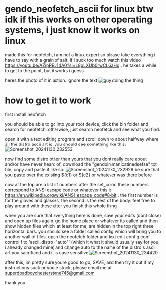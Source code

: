 # gendo_neofetch_ascii for linux btw idk if this works on other operating systems, i just know it works on linux
made this for neofetch, i am not a linux expert so please take everything i have to say with a grain of salt. if i suck too much watch this video https://youtu.be/AZipRBJ14A0?si=L8gLXUb0rwCLGaHg . he takes a while to get to the point, but it works i guess

heres the photo of it in action. ignore the text
![guy doing the thing](https://github.com/user-attachments/assets/4c0c967d-ccf1-4dd4-bcf1-787040dbe326)
# how to get it to work
first install neofetch

you should be able to go into your root device, click the bin folder and search for neofetch. otherwise, just search neofetch and see what you find. 

open it with a text editing program and scroll down to about halfway where all the distro ascii art is. you should see something like this: 
![Screenshot_20241130_232553](https://github.com/user-attachments/assets/241c9293-da4a-4247-8698-8af512621c48)

now find some distro other than yours that you dont really care about and/or have never heard of, download the "gendoimmanicatinedsefse" txt file, copy and paste it like so:
![Screenshot_20241130_232928](https://github.com/user-attachments/assets/e6fa5f81-44cb-4283-a689-5976ea73fe19)
be sure that you paste over the existing ${c1} or ${c2} or whatever was there before

now at the top are a list of numbers after the set_color. these numbers correspond to ANSI escape code or whatever this is https://en.wikipedia.org/wiki/ANSI_escape_code#8-bit . the first number is for the gloves and glasses, the second is the rest of the body. feel free to play around with these after you finish this whole thing

when you are sure that everything here is done, save your edits (dont close) and open up files again. go the home place or whatever its called and then show hidden files which, at least for me, are hidden in the top right three horizontal bars. you should see a folder called config which will bring you to another wall of files. open the neofetch folder and text edit config.conf . control f to 'ascii_distro="auto"' (which it what it should usually say for you, i already changed mine) and change auto to the name of the distro's ascii art you sacrificed and it is case sensitive
![Screenshot_20241130_234420](https://github.com/user-attachments/assets/4eecf4b4-ebbf-43a0-854d-71f17c659595)

after this, im pretty sure youre good to go, SAVE, and then try it out
if my instructions suck or youre stuck, please email me at superdbadboychesterstone745@gmail.com

thank you
